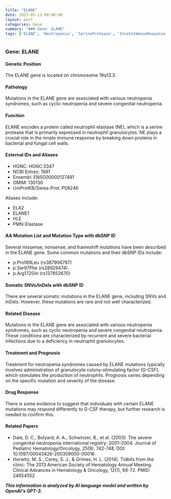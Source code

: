 ```yaml
---
title: "ELANE"
date: 2023-05-13 00:00:00
layout: post
categories: Gene
summary: "### Gene: ELANE"
tags: ['ELANE', 'Neutropenia', 'SerineProtease', 'InnateImmuneResponse', 'GCSFTherapy', 'Mutation', 'GeneticInformation', 'BiomedicalResearch']
---
```


### Gene: ELANE

#### Genetic Position
The ELANE gene is located on chromosome 19q13.3.

#### Pathology
Mutations in the ELANE gene are associated with various neutropenia syndromes, such as cyclic neutropenia and severe congenital neutropenia.

#### Function
ELANE encodes a protein called neutrophil elastase (NE), which is a serine protease that is primarily expressed in neutrophil granulocytes. NE plays a crucial role in the innate immune response by breaking down proteins in bacterial and fungal cell walls.

#### External IDs and Aliases
- HGNC: HGNC:3347
- NCBI Entrez: 1991
- Ensembl: ENSG00000127481
- OMIM: 130130
- UniProtKB/Swiss-Prot: P08246

Aliases include:

- ELA2
- ELANE1
- HLE
- PMN-Elastase

#### AA Mutation List and Mutation Type with dbSNP ID
Several missense, nonsense, and frameshift mutations have been described in the ELANE gene. Some common mutations and their dbSNP IDs include:

- p.Pro189Leu (rs387906787)
- p.Ser97Phe (rs28929474)
- p.Arg172Gln (rs137852670)

#### Somatic SNVs/InDels with dbSNP ID
There are several somatic mutations in the ELANE gene, including SNVs and InDels. However, these mutations are rare and not well characterized.

#### Related Disease
Mutations in the ELANE gene are associated with various neutropenia syndromes, such as cyclic neutropenia and severe congenital neutropenia. These conditions are characterized by recurrent and severe bacterial infections due to a deficiency in neutrophil granulocytes.

#### Treatment and Prognosis
Treatment for neutropenia syndromes caused by ELANE mutations typically involves administration of granulocyte colony-stimulating factor (G-CSF), which stimulates the production of neutrophils. Prognosis varies depending on the specific mutation and severity of the disease.

#### Drug Response
There is some evidence to suggest that individuals with certain ELANE mutations may respond differently to G-CSF therapy, but further research is needed to confirm this.

#### Related Papers
- Dale, D. C., Bolyard, A. A., Schwinzer, B., et al. (2003). The severe congenital neutropenia international registry: 2001–2004. Journal of Pediatric Hematology/Oncology, 25(9), 742-748. DOI: 10.1097/00043426-200309000-00016
- Horwitz, M. S., Corey, S. J., & Grimes, H. L. (2014). Tidbits from the clinic: The 2013 American Society of Hematology Annual Meeting. Clinical Advances in Hematology & Oncology, 12(1), 68-72. PMID: 24654552

**_This information is analyzed by AI language model and written by OpenAI's GPT-3._**